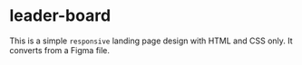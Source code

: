 # leader-board

This is a simple `responsive` landing page design with HTML and CSS only. It converts from a Figma file.
